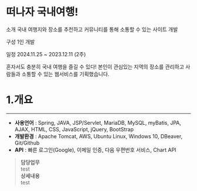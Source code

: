 # 떠나자 국내여행!
소개 국내 여행지와 장소를 추천하고 커뮤니티를 통해 소통할 수 있는 사이트 개발

구성 1인 개발

일정 2024.11.25 ~ 2023.12.11 (2주)

혼자서도 충분히 국내 여행을 즐길 수 있다! 본인이 관심있는 지역의 장소를 관리하고 사람들과 소통할 수 있는 웹서비스를 기획했습니다.

# 1.개요
***
* __사용언어__ : Spring, JAVA, JSP/Servlet, MariaDB, MySQL, myBatis, JPA, AJAX, HTML, CSS, JavaScript, jQuery, BootStrap
* __개발환경__ : Apache Tomcat, AWS, Ubuntu Linux, Windows 10, DBeaver, Git/Github
* __API__ : 빠른 로그인(Google), 이메일 인증, 다음 우편번호 서비스, Chart API

> __담당업무__ <br/>
> test
> <br/>
> __상세내용__ <br/>
> test
